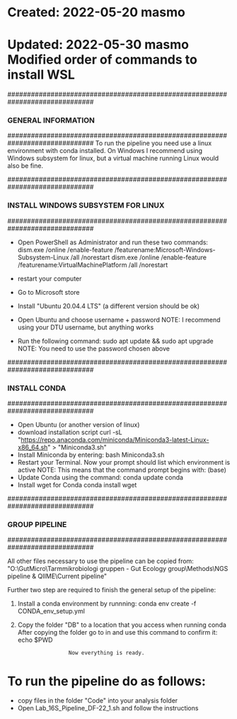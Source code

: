 # Created:  2022-05-20	masmo
# Updated:	2022-05-30	masmo	Modified order of commands to install WSL
##############################################################################
###                          GENERAL INFORMATION                         ###
##############################################################################
To run the pipeline you need use a linux environment with conda installed.
On Windows I recommend using Windows subsystem for linux, but a virtual 
machine running Linux would also be fine.

##############################################################################
###                  INSTALL WINDOWS SUBSYSTEM FOR LINUX                   ###
##############################################################################
 
   - Open PowerShell as Administrator and run these two commands:
       dism.exe /online /enable-feature /featurename:Microsoft-Windows-Subsystem-Linux /all /norestart
       dism.exe /online /enable-feature /featurename:VirtualMachinePlatform /all /norestart
   - restart your computer

   - Go to Microsoft store
   - Install "Ubuntu 20.04.4 LTS" (a different version should be ok)
   - Open Ubuntu and choose username + password
           NOTE: I recommend using your DTU username, but anything works
   - Run the following command:
       sudo apt update && sudo apt upgrade
           NOTE: You need to use the password chosen above

##############################################################################
###                             INSTALL CONDA                              ###
##############################################################################
 
   - Open Ubuntu (or another version of linux)
   - download installation script
        curl -sL "https://repo.anaconda.com/miniconda/Miniconda3-latest-Linux-x86_64.sh" > "Miniconda3.sh"
   - Install Miniconda by entering:
       bash Miniconda3.sh   
   - Restart your Terminal. Now your prompt should list which environment is active
       NOTE: This means that the command prompt begins with: (base)
   - Update Conda using the command:
       conda update conda
   - Install wget for Conda
       conda install wget

##############################################################################
###                            GROUP PIPELINE                              ###
##############################################################################

 All other files necessary to use the pipeline can be copied from:
"O:\GutMicro\Tarmmikrobiologi gruppen - Gut Ecology group\Methods\NGS pipeline & QIIME\Current pipeline"

Further two step are required to finish the general setup of the pipeline:
   1) Install a conda environment by runnning:
       conda env create -f CONDA_env_setup.yml
   2) Copy the folder "DB" to a location that you access when running conda
       After copying the folder go to in and use this command to confirm it:
           echo $PWD
 
                          Now everything is ready.

# To run the pipeline do as follows:
   - copy files in the folder "Code" into your analysis folder
   - Open Lab_16S_Pipeline_DF-22_1.sh and follow the instructions
